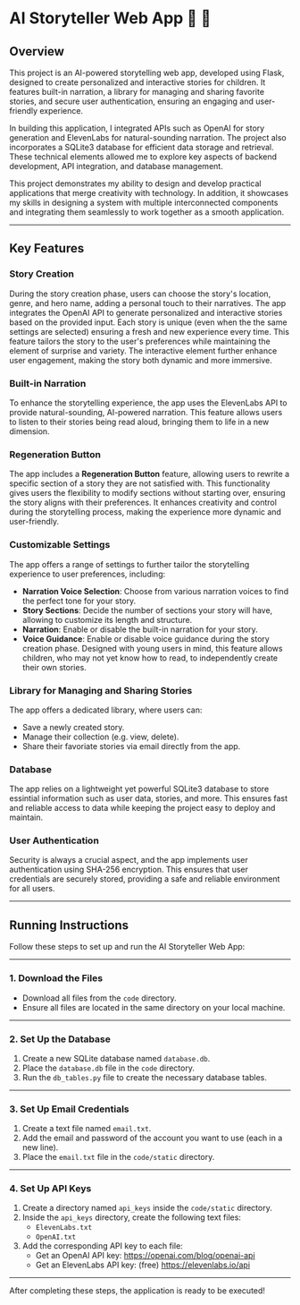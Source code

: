 # AI Storyteller Web App :robot: :book:

## Overview 

This project is an AI-powered storytelling web app, developed using Flask, designed to create personalized and interactive stories for children. It features built-in narration, a library for managing and sharing favorite stories, and secure user authentication, ensuring an engaging and user-friendly experience.

In building this application, I integrated APIs such as OpenAI for story generation and ElevenLabs for natural-sounding narration. The project also incorporates a SQLite3 database for efficient data storage and retrieval. These technical elements allowed me to explore key aspects of backend development, API integration, and database management.

This project demonstrates my ability to design and develop practical applications that merge creativity with technology. In addition, it showcases my skills in designing a system with multiple interconnected components and integrating them seamlessly to work together as a smooth application.

---

## Key Features  

### **Story Creation**
During the story creation phase, users can choose the story's location, genre, and hero name, adding a personal touch to their narratives. The app integrates the OpenAI API to generate personalized and interactive stories based on the provided input. Each story is unique (even when the the same settings are selected) ensuring a fresh and new experience every time. This feature tailors the story to the user's preferences while maintaining the element of surprise and variety. The interactive element further enhance user engagement, making the story both dynamic and more immersive.

### **Built-in Narration**  
To enhance the storytelling experience, the app uses the ElevenLabs API to provide natural-sounding, AI-powered narration. This feature allows users to listen to their stories being read aloud, bringing them to life in a new dimension.

### **Regeneration Button**  
The app includes a **Regeneration Button** feature, allowing users to rewrite a specific section of a story they are not satisfied with. This functionality gives users the flexibility to modify sections without starting over, ensuring the story aligns with their preferences. It enhances creativity and control during the storytelling process, making the experience more dynamic and user-friendly.


### **Customizable Settings**  
The app offers a range of settings to further tailor the storytelling experience to user preferences, including:  
- **Narration Voice Selection**: Choose from various narration voices to find the perfect tone for your story.  
- **Story Sections**: Decide the number of sections your story will have, allowing to customize its length and structure.  
- **Narration**: Enable or disable the built-in narration for your story.  
- **Voice Guidance**: Enable or disable voice guidance during the story creation phase. Designed with young users in mind, this feature allows children, who may not yet know how to read, to independently create their own stories.

### **Library for Managing and Sharing Stories**  
The app offers a dedicated library, where users can:
- Save a newly created story.
- Manage their collection (e.g. view, delete).
- Share their favoriate stories via email directly from the app.

### **Database**  
The app relies on a lightweight yet powerful SQLite3 database to store essintial information such as user data, stories, and more. This ensures fast and reliable access to data while keeping the project easy to deploy and maintain.

### **User Authentication**  
Security is always a crucial aspect, and the app implements user authentication using SHA-256 encryption. This ensures that user credentials are securely stored, providing a safe and reliable environment for all users.

---

## Running Instructions

Follow these steps to set up and run the AI Storyteller Web App:

---

### 1. **Download the Files**
- Download all files from the `code` directory.
- Ensure all files are located in the same directory on your local machine.

---

### 2. **Set Up the Database**
1. Create a new SQLite database named `database.db`.
2. Place the `database.db` file in the `code` directory.
3. Run the `db_tables.py` file to create the necessary database tables.

---

### 3. **Set Up Email Credentials**
1. Create a text file named `email.txt`.
2. Add the email and password of the account you want to use (each in a new line).
3. Place the `email.txt` file in the `code/static` directory.

---

### 4. **Set Up API Keys**
1. Create a directory named `api_keys` inside the `code/static` directory.
2. Inside the `api_keys` directory, create the following text files:
   - `ElevenLabs.txt`
   - `OpenAI.txt`
3. Add the corresponding API key to each file:
   - Get an OpenAI API key: https://openai.com/blog/openai-api
   - Get an ElevenLabs API key: (free) https://elevenlabs.io/api

---

After completing these steps, the application is ready to be executed!
